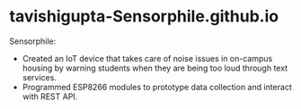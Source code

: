 # tavishigupta-Sensorphile.github.io
Sensorphile:
+ Created an IoT device that takes care of noise issues in on-campus housing by warning students when they are being too loud through text services.
+ Programmed ESP8266 modules to prototype data collection and interact with REST API.

